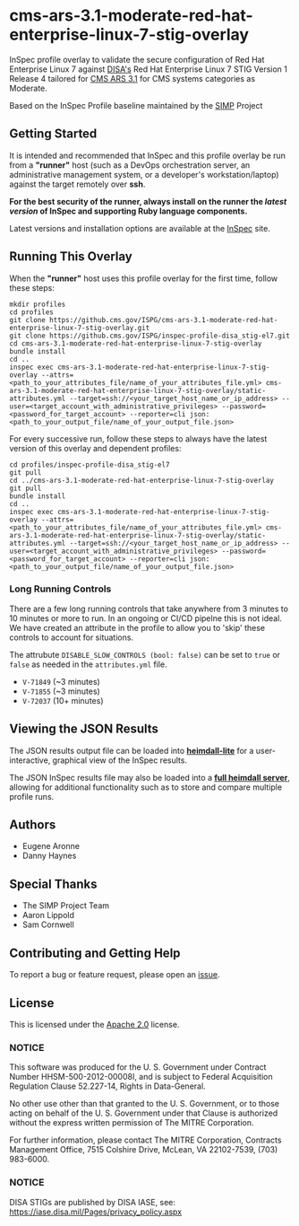 # cms-ars-3.1-moderate-red-hat-enterprise-linux-7-stig-overlay
InSpec profile overlay to validate the secure configuration of Red Hat Enterprise Linux 7 against [DISA's](https://iase.disa.mil/stigs/Pages/index.aspx) Red Hat Enterprise Linux 7 STIG Version 1 Release 4 tailored for [CMS ARS 3.1](https://www.cms.gov/Research-Statistics-Data-and-Systems/CMS-Information-Technology/InformationSecurity/Info-Security-Library-Items/ARS-31-Publication.html) for CMS systems categories as Moderate.

Based on the InSpec Profile baseline maintained by the [SIMP](https://github.com/simp/) Project

## Getting Started  
It is intended and recommended that InSpec and this profile overlay be run from a __"runner"__ host (such as a DevOps orchestration server, an administrative management system, or a developer's workstation/laptop) against the target remotely over __ssh__.

__For the best security of the runner, always install on the runner the _latest version_ of InSpec and supporting Ruby language components.__ 

Latest versions and installation options are available at the [InSpec](http://inspec.io/) site.

## Running This Overlay
When the __"runner"__ host uses this profile overlay for the first time, follow these steps: 

```
mkdir profiles
cd profiles
git clone https://github.cms.gov/ISPG/cms-ars-3.1-moderate-red-hat-enterprise-linux-7-stig-overlay.git
git clone https://github.cms.gov/ISPG/inspec-profile-disa_stig-el7.git
cd cms-ars-3.1-moderate-red-hat-enterprise-linux-7-stig-overlay
bundle install
cd ..
inspec exec cms-ars-3.1-moderate-red-hat-enterprise-linux-7-stig-overlay --attrs=<path_to_your_attributes_file/name_of_your_attributes_file.yml> cms-ars-3.1-moderate-red-hat-enterprise-linux-7-stig-overlay/static-attributes.yml --target=ssh://<your_target_host_name_or_ip_address> --user=<target_account_with_administrative_privileges> --password=<password_for_target_account> --reporter=cli json:<path_to_your_output_file/name_of_your_output_file.json> 
```

For every successive run, follow these steps to always have the latest version of this overlay and dependent profiles:

```
cd profiles/inspec-profile-disa_stig-el7
git pull
cd ../cms-ars-3.1-moderate-red-hat-enterprise-linux-7-stig-overlay
git pull
bundle install
cd ..
inspec exec cms-ars-3.1-moderate-red-hat-enterprise-linux-7-stig-overlay --attrs=<path_to_your_attributes_file/name_of_your_attributes_file.yml> cms-ars-3.1-moderate-red-hat-enterprise-linux-7-stig-overlay/static-attributes.yml --target=ssh://<your_target_host_name_or_ip_address> --user=<target_account_with_administrative_privileges> --password=<password_for_target_account> --reporter=cli json:<path_to_your_output_file/name_of_your_output_file.json> 
```
### Long Running Controls

There are a few long running controls that take anywhere from 3 minutes to 10 minutes 
or more to run. In an ongoing or CI/CD pipelne this is not ideal. We have created an 
attribute in the profile to allow you to 'skip' these controls to account for situations.

The attrubute `DISABLE_SLOW_CONTROLS (bool: false)` can be set to `true` or `false` as needed in 
the `attributes.yml` file.

* `V-71849` (~3 minutes)
* `V-71855` (~3 minutes)
* `V-72037` (10+ minutes)

## Viewing the JSON Results

The JSON results output file can be loaded into __[heimdall-lite](https://mitre.github.io/heimdall-lite/)__ for a user-interactive, graphical view of the InSpec results. 

The JSON InSpec results file may also be loaded into a __[full heimdall server](https://github.com/mitre/heimdall)__, allowing for additional functionality such as to store and compare multiple profile runs.

## Authors
* Eugene Aronne
* Danny Haynes

## Special Thanks
* The SIMP Project Team
* Aaron Lippold
* Sam Cornwell

## Contributing and Getting Help
To report a bug or feature request, please open an [issue](https://github.cms.gov/ISPG/cms-ars-3.1-moderate-red-hat-enterprise-linux-7-stig-overlay/issues/new).

## License
This is licensed under the [Apache 2.0](https://www.apache.org/licenses/LICENSE-2.0) license. 

### NOTICE  

This software was produced for the U. S. Government under Contract Number HHSM-500-2012-00008I, and is subject to Federal Acquisition Regulation Clause 52.227-14, Rights in Data-General.  

No other use other than that granted to the U. S. Government, or to those acting on behalf of the U. S. Government under that Clause is authorized without the express written permission of The MITRE Corporation.

For further information, please contact The MITRE Corporation, Contracts Management Office, 7515 Colshire Drive, McLean, VA  22102-7539, (703) 983-6000.

### NOTICE
DISA STIGs are published by DISA IASE, see: https://iase.disa.mil/Pages/privacy_policy.aspx
